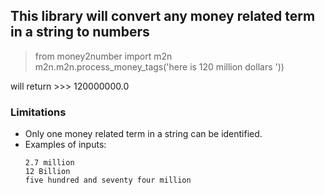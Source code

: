 ## This library will convert any money related term in a string to numbers

> from money2number import m2n<br>
> m2n.m2n.process_money_tags('here is 120 million dollars '))<br>

 will return >>> 120000000.0
 
 <h3>Limitations</h3>
 <p>
 <ul>
    <li>Only one money related term in a string can be identified.</li>
    <li>Examples of inputs:
    
    2.7 million
    12 Billion
    five hundred and seventy four million 
 </ul>
 
 
 </p>